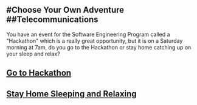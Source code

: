 #Choose Your Own Adventure
##Telecommunications
---
You have an event for the Software Engineering Program called a "Hackathon" which is a really great opportunity, but it is on a Saturday morning at 7am, do you go to the Hackathon or stay home catching up on your sleep and relax?

## [Go to Hackathon](go-to-hackathon.md)
## [Stay Home Sleeping and Relaxing](stay-home.md)